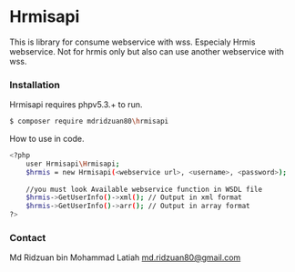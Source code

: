 # Hrmisapi

This is library for consume webservice with wss. Especialy Hrmis webservice.
Not for hrmis only but also can use another webservice with wss.

### Installation

Hrmisapi requires phpv5.3.+ to run.

```sh
$ composer require mdridzuan80\hrmisapi
```

How to use in code.
```sh
<?php
    user Hrmisapi\Hrmisapi;
    $hrmis = new Hrmisapi(<webservice url>, <username>, <password>);
    
    //you must look Available webservice function in WSDL file
    $hrmis->GetUserInfo()->xml(); // Output in xml format
    $hrmis->GetUserInfo()->arr(); // Output in array format
?>
```
### Contact
Md Ridzuan bin Mohammad Latiah
md.ridzuan80@gmail.com
